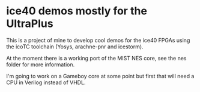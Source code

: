 # ice40 demos mostly for the UltraPlus

This is a project of mine to develop cool demos for the ice40 FPGAs 
using the icoTC toolchain (Yosys, arachne-pnr and icestorm).

At the moment there is a working port of the MIST NES core, see the nes 
folder for more information.

I'm going to work on a Gameboy core at some point but first that will 
need a CPU in Verilog instead of VHDL.
